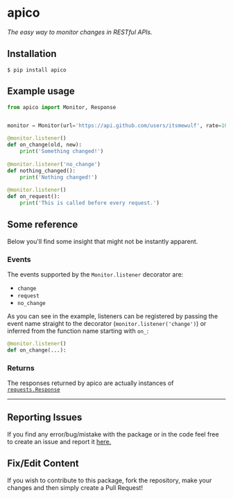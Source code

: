 # apico
*The easy way to monitor changes in RESTful APIs.*

## Installation
```
$ pip install apico
```
## Example usage 
```py
from apico import Monitor, Response


monitor = Monitor(url='https://api.github.com/users/itsmewulf', rate=10.0, headers={'Authorization': 'GITHUB_TOKEN'})

@monitor.listener()
def on_change(old, new):
    print('Something changed!')
    
@monitor.listener('no_change')
def nothing_changed():
    print('Nothing changed!')
    
@monitor.listener()
def on_request():
    print('This is called before every request.')
```

## Some reference
Below you'll find some insight that might not be instantly apparent.

### Events
The events supported by the `Monitor.listener` decorator are:
- `change`
- `request`
- `no_change`  

As you can see in the example, listeners can be registered by passing the event name straight to the decorator (`monitor.listener('change')`) or inferred from the function name starting with `on_`:
```py
@monitor.listener()
def on_change(...):
```

### Returns
The responses returned by apico are actually instances of [`requests.Response`](https://pypi.org/project/requests/)
_________________
## Reporting Issues
If you find any error/bug/mistake with the package or in the code feel free to create an issue and report
it [here.](https://github.com/itsmewulf/apico/issues)

## Fix/Edit Content
If you wish to contribute to this package, fork the repository, make your changes and then simply create a Pull Request!
